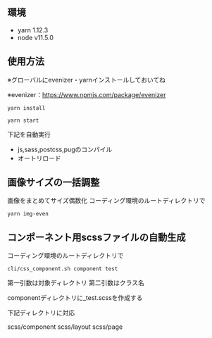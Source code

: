 ## 環境
- yarn 1.12.3
- node v11.5.0

## 使用方法
※グローバルにevenizer・yarnインストールしておいてね

※evenizer：https://www.npmjs.com/package/evenizer

```
yarn install
```

```
yarn start
```
下記を自動実行

* js,sass,postcss,pugのコンパイル
* オートリロード

## 画像サイズの一括調整
画像をまとめてサイズ偶数化
コーディング環境のルートディレクトリで

```
yarn img-even
```

## コンポーネント用scssファイルの自動生成

コーディング環境のルートディレクトリで

```
cli/css_component.sh component test
```

第一引数は対象ディレクトリ
第二引数はクラス名

componentディレクトリに_test.scssを作成する

下記ディレクトリに対応

scss/component
scss/layout
scss/page
